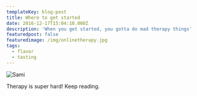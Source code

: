 ```yaml
---
templateKey: blog-post
title: Where to get started
date: 2016-12-17T15:04:10.000Z
description: 'When you get started, you gotta do mad therapy things'
featuredpost: false
featuredimage: /img/onlinetherapy.jpg
tags:
  - flavor
  - tasting
---
```

![Sami](/img/onlinetherapy.jpg)

Therapy is super hard! Keep reading.